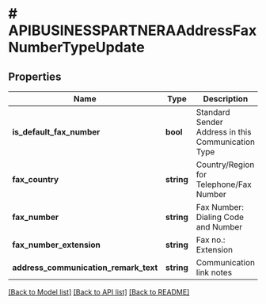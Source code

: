 # # APIBUSINESSPARTNERAAddressFaxNumberTypeUpdate

## Properties

Name | Type | Description | Notes
------------ | ------------- | ------------- | -------------
**is_default_fax_number** | **bool** | Standard Sender Address in this Communication Type | [optional]
**fax_country** | **string** | Country/Region for Telephone/Fax Number | [optional]
**fax_number** | **string** | Fax Number: Dialing Code and Number | [optional]
**fax_number_extension** | **string** | Fax no.: Extension | [optional]
**address_communication_remark_text** | **string** | Communication link notes | [optional]

[[Back to Model list]](../../README.md#models) [[Back to API list]](../../README.md#endpoints) [[Back to README]](../../README.md)
